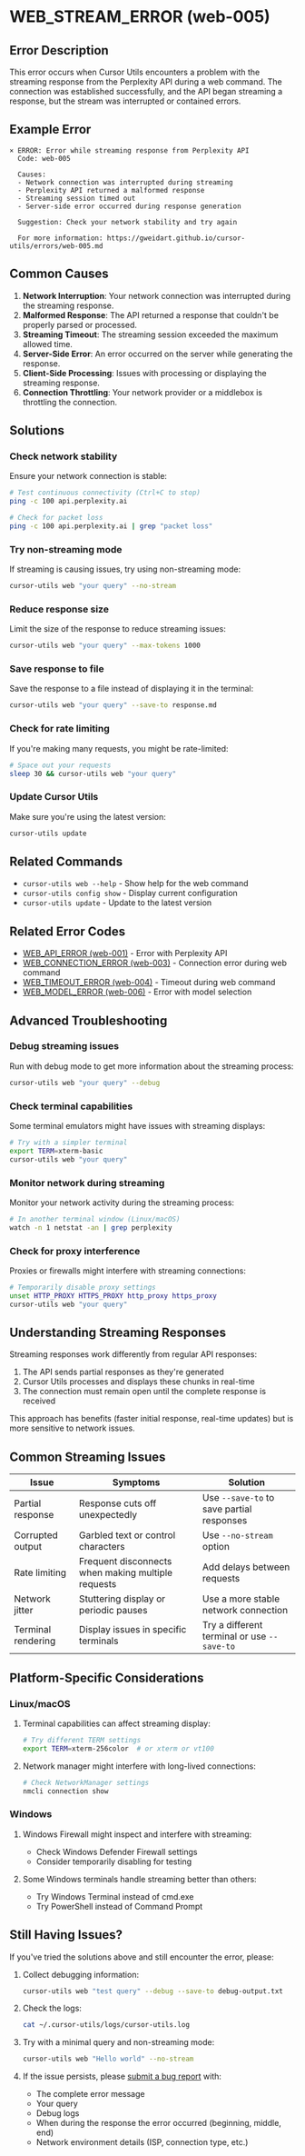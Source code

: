 # WEB_STREAM_ERROR (web-005)

## Error Description

This error occurs when Cursor Utils encounters a problem with the streaming response from the Perplexity API during a web command. The connection was established successfully, and the API began streaming a response, but the stream was interrupted or contained errors.

## Example Error

```
× ERROR: Error while streaming response from Perplexity API
  Code: web-005
  
  Causes:
  - Network connection was interrupted during streaming
  - Perplexity API returned a malformed response
  - Streaming session timed out
  - Server-side error occurred during response generation
  
  Suggestion: Check your network stability and try again
  
  For more information: https://gweidart.github.io/cursor-utils/errors/web-005.md
```

## Common Causes

1. **Network Interruption**: Your network connection was interrupted during the streaming response.
2. **Malformed Response**: The API returned a response that couldn't be properly parsed or processed.
3. **Streaming Timeout**: The streaming session exceeded the maximum allowed time.
4. **Server-Side Error**: An error occurred on the server while generating the response.
5. **Client-Side Processing**: Issues with processing or displaying the streaming response.
6. **Connection Throttling**: Your network provider or a middlebox is throttling the connection.

## Solutions

### Check network stability

Ensure your network connection is stable:

```bash
# Test continuous connectivity (Ctrl+C to stop)
ping -c 100 api.perplexity.ai

# Check for packet loss
ping -c 100 api.perplexity.ai | grep "packet loss"
```

### Try non-streaming mode

If streaming is causing issues, try using non-streaming mode:

```bash
cursor-utils web "your query" --no-stream
```

### Reduce response size

Limit the size of the response to reduce streaming issues:

```bash
cursor-utils web "your query" --max-tokens 1000
```

### Save response to file

Save the response to a file instead of displaying it in the terminal:

```bash
cursor-utils web "your query" --save-to response.md
```

### Check for rate limiting

If you're making many requests, you might be rate-limited:

```bash
# Space out your requests
sleep 30 && cursor-utils web "your query"
```

### Update Cursor Utils

Make sure you're using the latest version:

```bash
cursor-utils update
```

## Related Commands

- `cursor-utils web --help` - Show help for the web command
- `cursor-utils config show` - Display current configuration
- `cursor-utils update` - Update to the latest version

## Related Error Codes

- [WEB_API_ERROR (web-001)](web-001.md) - Error with Perplexity API
- [WEB_CONNECTION_ERROR (web-003)](web-003.md) - Connection error during web command
- [WEB_TIMEOUT_ERROR (web-004)](web-004.md) - Timeout during web command
- [WEB_MODEL_ERROR (web-006)](web-006.md) - Error with model selection

## Advanced Troubleshooting

### Debug streaming issues

Run with debug mode to get more information about the streaming process:

```bash
cursor-utils web "your query" --debug
```

### Check terminal capabilities

Some terminal emulators might have issues with streaming displays:

```bash
# Try with a simpler terminal
export TERM=xterm-basic
cursor-utils web "your query"
```

### Monitor network during streaming

Monitor your network activity during the streaming process:

```bash
# In another terminal window (Linux/macOS)
watch -n 1 netstat -an | grep perplexity
```

### Check for proxy interference

Proxies or firewalls might interfere with streaming connections:

```bash
# Temporarily disable proxy settings
unset HTTP_PROXY HTTPS_PROXY http_proxy https_proxy
cursor-utils web "your query"
```

## Understanding Streaming Responses

Streaming responses work differently from regular API responses:

1. The API sends partial responses as they're generated
2. Cursor Utils processes and displays these chunks in real-time
3. The connection must remain open until the complete response is received

This approach has benefits (faster initial response, real-time updates) but is more sensitive to network issues.

## Common Streaming Issues

| Issue | Symptoms | Solution |
|-------|----------|----------|
| Partial response | Response cuts off unexpectedly | Use `--save-to` to save partial responses |
| Corrupted output | Garbled text or control characters | Use `--no-stream` option |
| Rate limiting | Frequent disconnects when making multiple requests | Add delays between requests |
| Network jitter | Stuttering display or periodic pauses | Use a more stable network connection |
| Terminal rendering | Display issues in specific terminals | Try a different terminal or use `--save-to` |

## Platform-Specific Considerations

### Linux/macOS

1. Terminal capabilities can affect streaming display:
   ```bash
   # Try different TERM settings
   export TERM=xterm-256color  # or xterm or vt100
   ```

2. Network manager might interfere with long-lived connections:
   ```bash
   # Check NetworkManager settings
   nmcli connection show
   ```

### Windows

1. Windows Firewall might inspect and interfere with streaming:
   - Check Windows Defender Firewall settings
   - Consider temporarily disabling for testing

2. Some Windows terminals handle streaming better than others:
   - Try Windows Terminal instead of cmd.exe
   - Try PowerShell instead of Command Prompt

## Still Having Issues?

If you've tried the solutions above and still encounter the error, please:

1. Collect debugging information:
   ```bash
   cursor-utils web "test query" --debug --save-to debug-output.txt
   ```

2. Check the logs:
   ```bash
   cat ~/.cursor-utils/logs/cursor-utils.log
   ```

3. Try with a minimal query and non-streaming mode:
   ```bash
   cursor-utils web "Hello world" --no-stream
   ```

4. If the issue persists, please [submit a bug report](https://github.com/gweidart/cursor-utils/issues) with:
   - The complete error message
   - Your query
   - Debug logs
   - When during the response the error occurred (beginning, middle, end)
   - Network environment details (ISP, connection type, etc.) 
